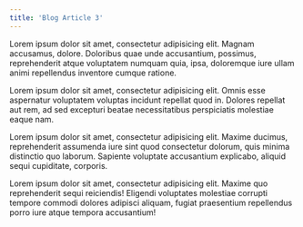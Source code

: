 ```yaml
---
title: 'Blog Article 3'
---
```


Lorem ipsum dolor sit amet, consectetur adipisicing elit. Magnam accusamus, dolore. Doloribus quae unde accusantium, possimus, reprehenderit atque voluptatem numquam quia, ipsa, doloremque iure ullam animi repellendus inventore cumque ratione.

Lorem ipsum dolor sit amet, consectetur adipisicing elit. Omnis esse aspernatur voluptatem voluptas incidunt repellat quod in. Dolores repellat aut rem, ad sed excepturi beatae necessitatibus perspiciatis molestiae eaque nam.

Lorem ipsum dolor sit amet, consectetur adipisicing elit. Maxime ducimus, reprehenderit assumenda iure sint quod consectetur dolorum, quis minima distinctio quo laborum. Sapiente voluptate accusantium explicabo, aliquid sequi cupiditate, corporis.

Lorem ipsum dolor sit amet, consectetur adipisicing elit. Maxime quo reprehenderit sequi reiciendis! Eligendi voluptates molestiae corrupti tempore commodi dolores adipisci aliquam, fugiat praesentium repellendus porro iure atque tempora accusantium!